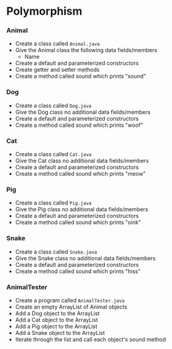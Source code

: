 # Polymorphism

### Animal
- Create a class called `Animal.java`
- Give the Animal class the following data fields/members
  - Name
- Create a default and parameterized constructors
- Create getter and setter methods
- Create a method called sound which prints "sound"

### Dog
- Create a class called `Dog.java`
- Give the Dog class no additional data fields/members
- Create a default and parameterized constructors
- Create a method called sound which prints "woof"

### Cat
- Create a class called `Cat.java`
- Give the Cat class no additional data fields/members
- Create a default and parameterized constructors
- Create a method called sound which prints "meow"

### Pig
- Create a class called `Pig.java`
- Give the Pig class no additional data fields/members
- Create a default and parameterized constructors
- Create a method called sound which prints "oink"

### Snake
- Create a class called `Snake.java`
- Give the Snake class no additional data fields/members
- Create a default and parameterized constructors
- Create a method called sound which prints "hiss"

### AnimalTester
- Create a program called `AnimalTester.java`
- Create an empty ArrayList of Animal objects
- Add a Dog object to the ArrayList
- Add a Cat object to the ArrayList
- Add a Pig object to the ArrayList
- Add a Snake object to the ArrayList
- Iterate through the list and call each object's sound method
